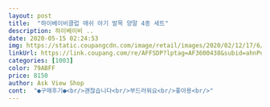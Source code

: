 ```yaml
---
layout: post 
title:  "하이베이비클럽 매쉬 아기 발목 양말 4종 세트" 
description: 하이베이비 ..
date: 2020-05-15 02:24:53 
img: https://static.coupangcdn.com/image/retail/images/2020/02/12/17/6/c5485a0e-14a8-47c4-9736-fed8bb199add.jpg 
linkUrl: https://link.coupang.com/re/AFFSDP?lptag=AF3600438&subid=ahnPublicAsk&pageKey=1257114239&itemId=2257836129&vendorItemId=70255146784&traceid=V0-113-bddb7f0840bed5c7 
categories: [1003] 
color: 79ABFF 
price: 8150 
author: Ask View Shop 
cont:  "●구매후기●<br/>괜찮습니다<br/>부드러워요<br/>좋아용<br/>" 
---
```

